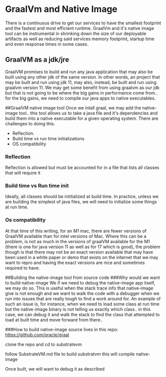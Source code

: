 # GraalVm  and Native Image

There is a continuous drive to get our services to have the smallest footprint and the fastest and most efficient
runtime.  GraalVm and it's native image tool can be instrumental in shrinking down the size of our deployable artifacts 
as well as reducing said services memory footprint, startup time and even response times in some cases.


## GraalVM as a jdk/jre
GraalVM promises to build and run any java application that may also be built using any other jdk of the same version. 
In other words, an project that may be built and run using jdk 11, may also, instead, be built and run using graalvm
version 11.  We may get some benefit from using graalvm as our jdk but that is not going to be where the big gains in 
performance come from.. for the big gains, we need to compile our java apps to native executables.

##GraalVM native image tool
Once we intall graal, we may add the native-image tool.. this tool allows us to take a java file and it's dependencies
and build them into a native executable for a given operating system.  There are challenges to doing this.

- Reflection.  
- Build time vs run time initializations
- OS compatibility

### Reflection
Reflection is allowed but must be accounted for in a file that lists all classes that will require it

### Build time vs Run time init
Ideally, all classes should be intitialized at build time.  In practice,
unless we are building the simplest of java files, we will need to initialize some things at run time.

### Os compatibility
At that time of this writing, for an M1 mac, there are fewer versions of GraalVM available than for intel versions of 
Mac.  Where this can be a problem, is not as much in the versions of graalVM available for the M1 (there is one for 
java version 11 as well as for 17 which is good), the problem though is that there may not be an exact version available
that may have been used in a white paper or demo that exists on the internet that we may want to repro and having the
exact versions are nice and sometimes required to have.  

##Building the native-image tool from source code
###Why would we want to build native-image
We if we need to debug the native-image app itself, we may do so. This is useful when the stack trace info that 
native-image give is not enough and we want to walk the code with a debugger when we run into issues that are really 
tough to find a work around for. An example of such an issue is, for instance, when we need to load some class at run
time but the native-image binary is not telling us exactly which class.. in this case, we can debug it and walk the 
stack to find the class that attempted to load at built time and move forward from there..

###How to build
native-image source lives in this repo:
https://github.com/oracle/graal

clone the repo and cd to substratevm

follow SubstrateVM.md file to build substratvm this will compile native-image 

Once built, we will want to debug it as described
